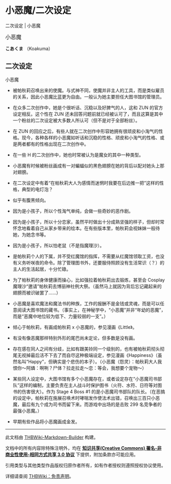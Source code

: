 # 小恶魔/二次设定

<!-- source html: G:\repos\THBWiki-Markdown-Builder\THBWikiMarkdown\Temp\main\e\e5\ns0%3A%E5%B0%8F%E6%81%B6%E9%AD%94%2F%E4%BA%8C%E6%AC%A1%E8%AE%BE%E5%AE%9A.html -->

二次设定 | 小恶魔

  
<big>小恶魔</big>  

 **こあくま** （Koakuma）
  


## 二次设定
[](./文件-小恶魔二次设定.jpg.md)  [](./文件-小恶魔二次设定.jpg.md)小恶魔
- 被帕秋莉召唤出来的使魔。与式神不同，使魔并非主人的工具，而是类似雇员的关系，因此小恶魔比蓝更为自由。一般认为她主要担任大图书馆的管理员。

- 在众多二次创作中，她是个很听话、沉稳以及好脾气的人，这和 ZUN 的官方设定相反。这个性在 ZUN 还未回答问题前就已经被认可了，而且这算是其中一个粉丝的二次设定被大多数人所认可（但不是对于全部粉丝）。

- 在 ZUN 的回应之后，有些人就在二次创作中形容她拥有很顽皮和小淘气的性格。现今，各种各样的小恶魔如听话和沉稳的性格、顽皮和小淘气的性格、或是两者都有的性格出现在二次创作中。 　　

- 在一些 H 的二次创作中，她也时常被认为是魔女的其中一种类型。

- 小恶魔有时候被粉丝画成有一对蝙蝠似的黑色翅膀在她的背后以配对她头上那对翅膀。 　　

- 在二次设定中有着“在帕秋莉大人为感情而迷惘时我要在后边推一把”这样的性格，典型的电灯泡？ 　　

- 似乎有腹黑倾向。

- 因为是小孩子，所以个性淘气单纯，会做一些奇妙的恶作剧。

- 因为是小孩子，所以十分恋家，虽然平时做出十分成熟坚强的样子，但却时常怀念地看着自己从家乡带来的绘本。在有些版本里，帕秋莉会视妹妹一般待她，为她念书等。 　　

- 因为是小孩子，所以怕老鼠（不是指魔理沙）。 　　

- 是帕秋莉个人的下属，并不受红魔馆的指挥，不需要从红魔馆领取工资，也没有义务听咲夜的命令。除了管理图书外，还要服侍照顾没有生活常识（？）的主人的生活起居，十分忙碌。 　　

- 为了帕秋莉的身体健康而操心，比如强拉着帕秋莉出去锻炼，甚至会 Cosplay 魔理沙“邀请”帕秋莉去博丽神社例大祭。（虽然马上就因为背后忘记藏起来的翅膀而被识破罢了……） 　　

- 小恶魔是喜欢魔法和魔法书的种族，工作的报酬不是金钱或灵魂，而是可以任意阅读大图书馆的藏书。（事实上，在神秘学中，“小恶魔”并非“年幼的恶魔”，而是“恶魔中地位较为低下、力量较弱的一支”。） 　　

- 倾心于帕秋莉，有画成帕秋莉 x 小恶魔的，参见漫画《Little》。 　　

- 有没有像恶魔那样特别外形的尾巴尚未定论，但多数是没有画。 　　

- 存在感在同人之间有分歧，比如有跟美铃同一个级别的，也有被帕秋莉彻头彻尾无视掉最后活不下去了而自尽这种极端设定，参见漫画《Happiness》（虽然名叫“Happy”，但确实是个悲伤的本子）。（小恶魔（怨灵）：帕秋莉大人我恨你～阿燐：啊咧？尸体？拉走拉走～恋：等会，我想要个宠物～） 　　

- 某些同人设定中，大图书馆有多个小恶魔存在，或者设定存在“小恶魔司书部队”这样的编制，主要负责在主人战斗时保护图书（火符、水符、日符等对图书的伤害很大）。作为 Stage 4 Boss #1 的是小恶魔司书部队的队长。（在恶搞的设定中，帕秋莉在施展召唤术时哮喘发作使法术出错，召唤出三百只小恶魔，最后有九个成为司书而留下来。而游戏中出场的是击败 299 名竞争者的最强小恶魔。）

- 早期有些作品将小恶魔画成金发。





---

此文档由 [THBWiki-Markdown-Builder](https://github.com/Delsin-Yu/THBWiki-Markdown-Builder) 构建。

文档中的所有内容除特殊注明外，均在 [**知识共享(Creative Commons) 署名-非商业性使用-相同方式共享 3.0 协议**](https://creativecommons.org/licenses/by-sa/3.0/deed.zh-hans) 下提供，附加条款亦可能应用。

引用类型与其他类型作品版权归原作者所有，如有作者授权则遵照授权协议使用。

详细请查阅 [THBWiki：免责声明](https://thbwiki.cc/THBWiki:%E5%85%8D%E8%B4%A3%E5%A3%B0%E6%98%8E)。

